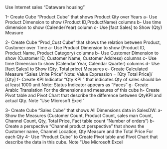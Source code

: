 Use Internet sales “Dataware housing”

1-	Create Cube “Product Cube” that shows Product Qty over Years 
a-	Use Product Dimension to show (Product ID,ProductName) columns
b-	Use time dimension to show (CalenderYear) column 
c-	Use [fact Sales] to Show  (Qty) Measure

2-	Create Cube “Prod_Cust Cube” that shows the relation between Product, Customer over Time
a-	Use Product Dimension to show (Product ID, Product Name, Product Category) columns
b-	Use Customer Dimension to show (Customer ID, Customer Name, Customer Address) columns
c-	Use time Dimension to show (Calendar Year, Calendar Quarter)  columns 
d-	Use [fact Sales] to Show  (Qty, Total price) Measures
e-	Create Calculated Measure “Sales Unite Price” 
Note: Value Expression = [Qty Total Price]/ [Qty]
f-	Create KPI Indicator  “Qty KPI ” that indicates Qty of sales should be at least 1000 unit
Note: Status Indicator appears as “Faces”
g-	Create Arabic Translation For the dimensions and measures of this cube
h-	Create Pivot table and Pivot Chart that describe the difference between QtyKPI and actual Qty. Note “Use Microsoft Excel”

3-	Create Cube “Sales Cube” that shows All Dimensions data in SalesDW:
a-	Show the Measures (Customer Count, Product Count, sales man Count, Channel Count, Qty, Total Price, Fact table count “Number of orders”)
b-	Create a perspective “Channel product perspective” that shows the Customer name, Channel Location, Qty Measure and the Total Price For each Qty
4-	Use “Product Cube” to Create Pivot table and Pivot Chart that describe the data in this cube. Note  “Use Microsoft Excel
